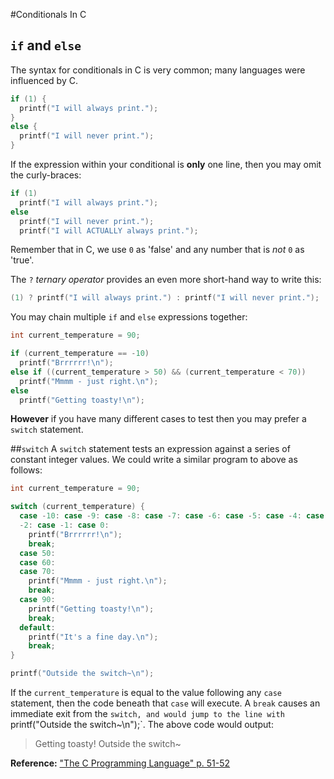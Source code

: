 #Conditionals In C

## `if` and `else`
The syntax for conditionals in C is very common; many languages were influenced
by C.

```c
if (1) {
  printf("I will always print.");
}
else {
  printf("I will never print.");
}
```

If the expression within your conditional is **only** one line, then you may
omit the curly-braces:

```c
if (1)
  printf("I will always print.");
else
  printf("I will never print.");
  printf("I will ACTUALLY always print.");
```

Remember that in C, we use `0` as 'false' and any number that is *not* `0` as
'true'.

The `?` *ternary operator* provides an even more short-hand way to write this:
```c
(1) ? printf("I will always print.") : printf("I will never print.");
```

You may chain multiple `if` and `else` expressions together:

```c
int current_temperature = 90;

if (current_temperature == -10)
  printf("Brrrrrr!\n");
else if ((current_temperature > 50) && (current_temperature < 70))
  printf("Mmmm - just right.\n");
else
  printf("Getting toasty!\n");
```

**However** if you have many different cases to test then you may prefer a
`switch` statement.

##`switch`
A `switch` statement tests an expression against a series of constant integer
values. We could write a similar program to above as follows:

```c
int current_temperature = 90;

switch (current_temperature) {
  case -10: case -9: case -8: case -7: case -6: case -5: case -4: case -3: case
  -2: case -1: case 0:
    printf("Brrrrrr!\n");
    break;
  case 50:
  case 60:
  case 70:
    printf("Mmmm - just right.\n");
    break;
  case 90:
    printf("Getting toasty!\n");
    break;
  default:
    printf("It's a fine day.\n");
    break;
}

printf("Outside the switch~\n");
```

If the `current_temperature` is equal to the value following any `case`
statement, then the code beneath that `case` will execute. A `break` causes an
immediate exit from the `switch, and would jump to the line with `printf("Outside
the switch~\n");`. The above code would output:
> Getting toasty!
> Outside the switch~

**Reference:** ["The C Programming Language" p. 51-52][k-r-p51]

[k-r-p51]:
http://books.cat-v.org/computer-science/c-programming-language/The.C.Programming.Language.2nd.Edition.pdf#page=65
